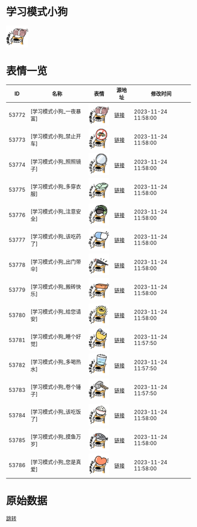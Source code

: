 # 学习模式小狗

<img src="./cover.png" height="60" alt="cover" />

# 表情一览

|ID|名称|表情|源地址|修改时间|
|----|----|----|----|----|
|53772|[学习模式小狗_一夜暴富]|<img src="./pic/053772_%5B学习模式小狗_一夜暴富%5D.png" height="60" alt="一夜暴富"/>|[链接](https://i0.hdslb.com/bfs/garb/a8dbcd60f73c5ee46f40ff61867ff2e399bcc62a.png)|2023-11-24 11:58:00|
|53773|[学习模式小狗_禁止开车]|<img src="./pic/053773_%5B学习模式小狗_禁止开车%5D.png" height="60" alt="禁止开车"/>|[链接](https://i0.hdslb.com/bfs/garb/b71227c8cb3b38024b74fc7e59737a9d4826d6b2.png)|2023-11-24 11:58:00|
|53774|[学习模式小狗_照照镜子]|<img src="./pic/053774_%5B学习模式小狗_照照镜子%5D.png" height="60" alt="照照镜子"/>|[链接](https://i0.hdslb.com/bfs/garb/61a562e0788d6cf9569b791ed9c66afb04a8aaa0.png)|2023-11-24 11:58:00|
|53775|[学习模式小狗_多穿衣服]|<img src="./pic/053775_%5B学习模式小狗_多穿衣服%5D.png" height="60" alt="多穿衣服"/>|[链接](https://i0.hdslb.com/bfs/garb/7765409b7376f9c861bf637d53ea81067ff9ff28.png)|2023-11-24 11:58:00|
|53776|[学习模式小狗_注意安全]|<img src="./pic/053776_%5B学习模式小狗_注意安全%5D.png" height="60" alt="注意安全"/>|[链接](https://i0.hdslb.com/bfs/garb/3f2b7e15f4e655ea3615fe7b9c477fc5abfb8561.png)|2023-11-24 11:58:00|
|53777|[学习模式小狗_该吃药了]|<img src="./pic/053777_%5B学习模式小狗_该吃药了%5D.png" height="60" alt="该吃药了"/>|[链接](https://i0.hdslb.com/bfs/garb/b6c39e023fce61fb540b36ecc42a63861bc28a42.png)|2023-11-24 11:58:00|
|53778|[学习模式小狗_出门带伞]|<img src="./pic/053778_%5B学习模式小狗_出门带伞%5D.png" height="60" alt="出门带伞"/>|[链接](https://i0.hdslb.com/bfs/garb/16684fdea6c2a5ae74534ff078416023ac9c3ab6.png)|2023-11-24 11:58:00|
|53779|[学习模式小狗_搬砖快乐]|<img src="./pic/053779_%5B学习模式小狗_搬砖快乐%5D.png" height="60" alt="搬砖快乐"/>|[链接](https://i0.hdslb.com/bfs/garb/02dd214c1169bb7b490a783de49dbbb217687a63.png)|2023-11-24 11:58:00|
|53780|[学习模式小狗_给您请安]|<img src="./pic/053780_%5B学习模式小狗_给您请安%5D.png" height="60" alt="给您请安"/>|[链接](https://i0.hdslb.com/bfs/garb/e77a083e5ab10609ba4366bca68bf712b347068d.png)|2023-11-24 11:58:00|
|53781|[学习模式小狗_睡个好觉]|<img src="./pic/053781_%5B学习模式小狗_睡个好觉%5D.png" height="60" alt="睡个好觉"/>|[链接](https://i0.hdslb.com/bfs/garb/e7cd5001802f054a7623e7c644647b8baf394782.png)|2023-11-24 11:57:50|
|53782|[学习模式小狗_多喝热水]|<img src="./pic/053782_%5B学习模式小狗_多喝热水%5D.png" height="60" alt="多喝热水"/>|[链接](https://i0.hdslb.com/bfs/garb/f66135cbbb3e50c88a49657eedc1d384131f8046.png)|2023-11-24 11:57:50|
|53783|[学习模式小狗_卷个锤子]|<img src="./pic/053783_%5B学习模式小狗_卷个锤子%5D.png" height="60" alt="卷个锤子"/>|[链接](https://i0.hdslb.com/bfs/garb/4b1ae946035a99f3c58404a6a99257b6497421bb.png)|2023-11-24 11:57:50|
|53784|[学习模式小狗_该吃饭了]|<img src="./pic/053784_%5B学习模式小狗_该吃饭了%5D.png" height="60" alt="该吃饭了"/>|[链接](https://i0.hdslb.com/bfs/garb/cd6a515a57722cee8c61802ea60688febb40ffbb.png)|2023-11-24 11:58:00|
|53785|[学习模式小狗_摸鱼万岁]|<img src="./pic/053785_%5B学习模式小狗_摸鱼万岁%5D.png" height="60" alt="摸鱼万岁"/>|[链接](https://i0.hdslb.com/bfs/garb/463abacfa540c921b3c73887feb33f4651360b61.png)|2023-11-24 11:58:00|
|53786|[学习模式小狗_您是真爱]|<img src="./pic/053786_%5B学习模式小狗_您是真爱%5D.png" height="60" alt="您是真爱"/>|[链接](https://i0.hdslb.com/bfs/garb/b8ce8834b26a86e92ac712f69753eb34455879b3.png)|2023-11-24 11:58:00|

# 原始数据

[跳转](./raw.json)

